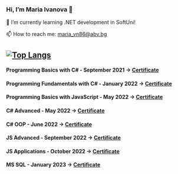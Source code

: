  ### Hi, I’m Maria Ivanova 👋 

🌱 I’m currently learning .NET development in SoftUni!

📫 How to reach me: maria_vn86@abv.bg

[![Top Langs](https://github-readme-stats.vercel.app/api/top-langs/?username=mariaIvanova-vn&layout=compact)](https://github.com/mariaIvanova-vn/mariaIvanova-vn/edit/main/README.md)
-----------

#### Programming Basics with C# - September 2021 -> [Certificate](https://softuni.bg/certificates/details/116247/be9d4631)

#### Programming Fundamentals with C# - January 2022 -> [Certificate](https://softuni.bg/certificates/details/129935/795b7008)

#### Programming Basics with JavaScript - May 2022 -> [Certificate](https://softuni.bg/certificates/details/135314/17fe8605)

#### C# Advanced - May 2022 -> [Certificate](https://softuni.bg/certificates/details/136380/eebfe401)

#### C# OOP - June 2022 -> [Certificate](https://softuni.bg/certificates/details/141794/3d87d42c)

#### JS Advanced - September 2022 -> [Certificate](https://softuni.bg/certificates/details/145641/eddee0f3)

#### JS Applications - October 2022 -> [Certificate](https://softuni.bg/certificates/details/150030/f3411ff0)

#### MS SQL - January 2023 -> [Certificate](https://softuni.bg/certificates/details/157991/84b2217f)
